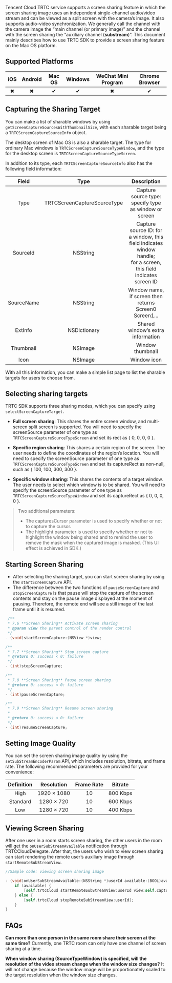 
Tencent Cloud TRTC service supports a screen sharing feature in which the screen sharing image uses an independent single-channel audio/video stream and can be viewed as a split screen with the camera’s image. It also supports audio-video synchronization. We generally call the channel with the camera image the “main channel (or primary image)” and the channel with the screen sharing the “auxiliary channel (**substream**)”. This document mainly describes how to use TRTC SDK to provide a screen sharing feature on the Mac OS platform.

## Supported Platforms

| iOS | Android | Mac OS | Windows | WeChat Mini Program | Chrome Browser|
|:-------:|:-------:|:-------:|:-------:|:-------:|:-------:|
|     ✖  |    ✖    |    ✔   |    ✔    |    ✖     |   ✔     |

## Capturing the Sharing Target
You can make a list of sharable windows by using `getScreenCaptureSourcesWithThumbnailSize`, with each sharable target being a `TRTCScreenCaptureSourceInfo` object.

The desktop screen of Mac OS is also a sharable target. The type for ordinary Mac windows is `TRTCScreenCaptureSourceTypeWindow`, and the type for the desktop screen is `TRTCScreenCaptureSourceTypeScreen`.

In addition to its type, each `TRTCScreenCaptureSourceInfo` also has the following field information:

| Field | Type | Description|
|:-------:|:--------:| :---------------:|
| Type |TRTCScreenCaptureSourceType| Capture source type: specify type as window or screen|
| SourceId | NSString| Capture source ID: for a window, this field indicates window handle;<br>for a screen, this field indicates screen ID |
| SourceName| NSString | Window name, if screen then returns Screen0 Screen1... |
| ExtInfo| NSDictionary | Shared window’s extra information | 
| Thumbnail| NSImage | Window thumbnail |
| Icon | NSImage | Window icon |

With all this information, you can make a simple list page to list the sharable targets for users to choose from.

## Selecting sharing targets
TRTC SDK supports three sharing modes, which you can specify using `selectScreenCaptureTarget`.

- **Full screen sharing**:
This shares the entire screen window, and multi-screen split screen is supported. You will need to specify the screenSource parameter of one type as `TRTCScreenCaptureSourceTypeScreen` and set its rect as { 0, 0, 0, 0 }.

- **Specific region sharing**:
This shares a certain region of the screen. The user needs to define the coordinates of the region’s location. You will need to specify the screenSource parameter of one type as `TRTCScreenCaptureSourceTypeScreen` and set its captureRect as non-null, such as { 100, 100, 300, 300 }.

- **Specific window sharing**:
This shares the contents of a target window. The user needs to select which window is to be shared. You will need to specify the screenSource parameter of one type as `TRTCScreenCaptureSourceTypeWindow` and set its captureRect as { 0, 0, 0, 0 }.


> Two additional parameters:
> - The capturesCursor parameter is used to specify whether or not to capture the cursor.
> - The highlight parameter is used to specify whether or not to highlight the window being shared and to remind the user to remove the mask when the captured image is masked. (This UI effect is achieved in SDK.)


## Starting Screen Sharing

 - After selecting the sharing target, you can start screen sharing by using the `startScreenCapture` API.
 - The difference between the two functions of `pauseScreenCapture` and `stopScreenCapture` is that pause will stop the capture of the screen contents and stay on the pause image displayed at the moment of pausing. Therefore, the remote end will see a still image of the last frame until it is resumed.
 
```Objective-C
 /**
 * 7.6 **Screen Sharing** Activate screen sharing
 * @param view the parent control of the render control
 */
- (void)startScreenCapture:(NSView *)view;

/**
 * 7.7 **Screen Sharing** Stop screen capture
 * @return 0: success < 0: failure
 */
- (int)stopScreenCapture;

/**
 * 7.8 **Screen Sharing** Pause screen sharing
 * @return 0: success < 0: failure
 */
- (int)pauseScreenCapture;

/**
 * 7.9 **Screen Sharing** Resume screen sharing
 *
 * @return 0: success < 0: failure
 */
- (int)resumeScreenCapture;
```

## Setting Image Quality
You can set the screen sharing image quality by using the `setSubStreamEncoderParam` API, which includes resolution, bitrate, and frame rate. The following recommended parameters are provided for your convenience:

| Definition | Resolution | Frame Rate | Bitrate | 
|:-------------:|:---------:|:---------:| :---------: | 
| High | 1920 × 1080 | 10 | 800 Kbps |
| Standard | 1280 × 720 | 10 | 600 Kbps |
| Low | 1280 × 720 | 10 | 400 Kbps |

## Viewing Screen Sharing
After one user in a room starts screen sharing, the other users in the room will get the `onUserSubStreamAvailable` notification through TRTCCloudDelegate.
After that, the users who wish to view screen sharing can start rendering the remote user’s auxiliary image through `startRemoteSubStreamView`.

```Objective-C
//Sample code: viewing screen sharing image

- (void)onUserSubStreamAvailable:(NSString *)userId available:(BOOL)available {
    if (available) {
        [self.trtcCloud startRemoteSubStreamView:userId view:self.capturePreviewWindow.contentView];
    } else {
        [self.trtcCloud stopRemoteSubStreamView:userId];
    }
}
```

## FAQs
**Can more than one person in the same room share their screen at the same time?**
Currently, one TRTC room can only have one channel of screen sharing at a time.

**When window sharing (SourceTypeWindow) is specified, will the resolution of the video stream change when the window size changes?**
It will not change because the window image will be proportionately scaled to the target resolution when the window size changes.
